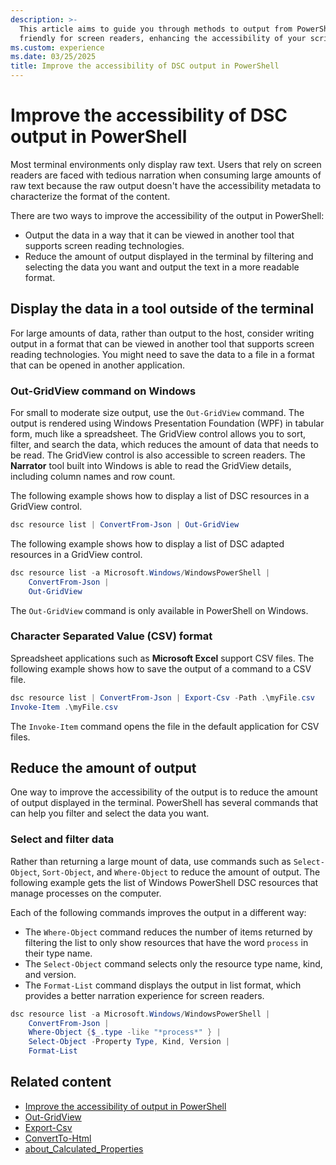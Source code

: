 ```yaml
---
description: >-
  This article aims to guide you through methods to output from PowerShell in formats that are
  friendly for screen readers, enhancing the accessibility of your scripts.
ms.custom: experience
ms.date: 03/25/2025
title: Improve the accessibility of DSC output in PowerShell
---
```


# Improve the accessibility of DSC output in PowerShell

Most terminal environments only display raw text. Users that rely on screen readers are faced with
tedious narration when consuming large amounts of raw text because the raw output doesn't have the
accessibility metadata to characterize the format of the content.

There are two ways to improve the accessibility of the output in PowerShell:

- Output the data in a way that it can be viewed in another tool that supports screen reading
  technologies.
- Reduce the amount of output displayed in the terminal by filtering and selecting the data you
  want and output the text in a more readable format.

## Display the data in a tool outside of the terminal

For large amounts of data, rather than output to the host, consider writing output in a format that
can be viewed in another tool that supports screen reading technologies. You might need to save the
data to a file in a format that can be opened in another application.

### Out-GridView command on Windows

For small to moderate size output, use the `Out-GridView` command. The output is rendered using
Windows Presentation Foundation (WPF) in tabular form, much like a spreadsheet. The GridView
control allows you to sort, filter, and search the data, which reduces the amount of data that
needs to be read. The GridView control is also accessible to screen readers. The **Narrator** tool
built into Windows is able to read the GridView details, including column names and row count.

The following example shows how to display a list of DSC resources in a GridView control.

```powershell
dsc resource list | ConvertFrom-Json | Out-GridView
```

The following example shows how to display a list of DSC adapted resources in a GridView control.

```powershell
dsc resource list -a Microsoft.Windows/WindowsPowerShell |
    ConvertFrom-Json |
    Out-GridView
```

The `Out-GridView` command is only available in PowerShell on Windows.

### Character Separated Value (CSV) format

Spreadsheet applications such as **Microsoft Excel** support CSV files. The following example shows
how to save the output of a command to a CSV file.

```powershell
dsc resource list | ConvertFrom-Json | Export-Csv -Path .\myFile.csv
Invoke-Item .\myFile.csv
```

The `Invoke-Item` command opens the file in the default application for CSV files.

## Reduce the amount of output

One way to improve the accessibility of the output is to reduce the amount of output displayed in
the terminal. PowerShell has several commands that can help you filter and select the data you
want.

### Select and filter data

Rather than returning a large mount of data, use commands such as `Select-Object`, `Sort-Object`,
and `Where-Object` to reduce the amount of output. The following example gets the list of Windows
PowerShell DSC resources that manage processes on the computer.

Each of the following commands improves the output in a different way:

- The `Where-Object` command reduces the number of items returned by filtering the list to only
  show resources that have the word `process` in their type name.
- The `Select-Object` command selects only the resource type name, kind, and version.
- The `Format-List` command displays the output in list format, which provides a better narration
  experience for screen readers.

```powershell
dsc resource list -a Microsoft.Windows/WindowsPowerShell |
    ConvertFrom-Json | 
    Where-Object {$_.type -like "*process*" } |
    Select-Object -Property Type, Kind, Version |
    Format-List
```

## Related content

- [Improve the accessibility of output in PowerShell][01]
- [Out-GridView][02]
- [Export-Csv][03]
- [ConvertTo-Html][04]
- [about_Calculated_Properties][05]

<!-- Link reference definitions -->
[01]: /powershell/scripting/learn/shell/output-for-screen-reader
[02]: xref:Microsoft.PowerShell.Utility.Out-GridView
[03]: xref:Microsoft.PowerShell.Utility.Export-Csv
[04]: xref:Microsoft.PowerShell.Utility.ConvertTo-Html
[05]: /powershell/module/microsoft.powershell.core/about/about_calculated_properties
